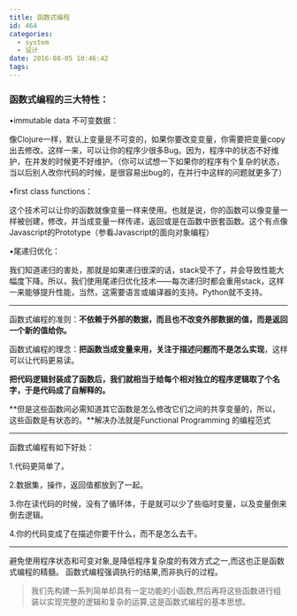 ```yaml
---
title: 函数式编程
id: 464
categories:
  - system
  - 设计
date: 2016-08-05 10:46:42
tags:
---
```


### 函数式编程的三大特性：

•immutable data 不可变数据：

像Clojure一样，默认上变量是不可变的，如果你要改变变量，你需要把变量copy出去修改。这样一来，可以让你的程序少很多Bug。因为，程序中的状态不好维护，在并发的时候更不好维护。（你可以试想一下如果你的程序有个复杂的状态，当以后别人改你代码的时候，是很容易出bug的，在并行中这样的问题就更多了）

•first class functions：

这个技术可以让你的函数就像变量一样来使用。也就是说，你的函数可以像变量一样被创建，修改，并当成变量一样传递，返回或是在函数中嵌套函数。这个有点像Javascript的Prototype（参看Javascript的面向对象编程）

•尾递归优化：

我们知道递归的害处，那就是如果递归很深的话，stack受不了，并会导致性能大幅度下降。所以，我们使用尾递归优化技术——每次递归时都会重用stack，这样一来能够提升性能，当然，这需要语言或编译器的支持。Python就不支持。

---

函数式编程的准则：**不依赖于外部的数据，而且也不改变外部数据的值，而是返回一个新的值给你。**

函数式编程的理念：**把函数当成变量来用，关注于描述问题而不是怎么实现**，这样可以让代码更易读。

**把代码逻辑封装成了函数后，我们就相当于给每个相对独立的程序逻辑取了个名字，于是代码成了自解释的。**

**但是这些函数间必需知道其它函数是怎么修改它们之间的共享变量的，所以，这些函数是有状态的。**解决办法就是Functional Programming 的编程范式

---

函数式编程有如下好处：

1.代码更简单了。

2.数据集，操作，返回值都放到了一起。

3.你在读代码的时候，没有了循环体，于是就可以少了些临时变量，以及变量倒来倒去逻辑。

4.你的代码变成了在描述你要干什么，而不是怎么去干。

---

避免使用程序状态和可变对象,是降低程序复杂度的有效方式之一,而这也正是函数式编程的精髓。 函数式编程强调执行的结果,而非执行的过程。

> 我们先构建一系列简单却具有一定功能的小函数,然后再将这些函数进行组装以实现完整的逻辑和复杂的运算,这是函数式编程的基本思想。

